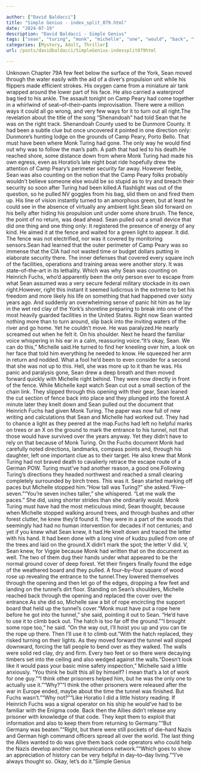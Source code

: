 ```yaml
---

author: ["David Baldacci"]
title: "Simple Genius - index_split_079.html"
date: "2024-07-19"
description: "David Baldacci - Simple Genius"
tags: ["sean", "turing", "monk", "michelle", "one", "would", "back", "tunnel", "also", "camp", "peary", "right", "pulled", "fence", "fuchs", "knew", "way", "go", "must", "yet", "tree", "rope", "foot", "moved", "around"]
categories: [Mystery, Adult, Thriller]
url: /posts/davidbaldacci/SimpleGenius-indexsplit079html

---
```



Unknown
Chapter 79A few feet below the surface of the York, Sean moved through the water easily with the aid of a diver’s propulsion unit while his flippers made efficient strokes. His oxygen came from a miniature air tank wrapped around the lower part of his face. He also carried a waterproof bag tied to his ankle. The assault tonight on Camp Peary had come together in a whirlwind of seat–of–their–pants improvisation. There were a million ways it could all go wrong, and very few ways for it to turn out all right.The revelation about the title of the song “Shenandoah” had told Sean that he was on the right track. Shenandoah County used to be Dunmore County. It had been a subtle clue but once uncovered it pointed in one direction only: Dunmore’s hunting lodge on the grounds of Camp Peary, Porto Bello. That must have been where Monk Turing had gone. The only way he would find out why was to follow the man’s path. A path that had led to his death.He reached shore, some distance down from where Monk Turing had made his own egress, even as Horatio’s late night boat ride hopefully drew the attention of Camp Peary’s perimeter security far away. However feeble, Sean was also counting on the notion that the Camp Peary folks probably wouldn’t believe someone else would be so stupid as to try and breach their security so soon after Turing had been killed.A flashlight was out of the question, so he pulled NV goggles from his bag, slid them on and fired them up. His line of vision instantly turned to an amorphous green, but at least he could see in the absence of virtually any ambient light.Sean slid forward on his belly after hiding his propulsion unit under some shore brush. The fence, the point of no return, was dead ahead. Sean pulled out a small device that did one thing and one thing only: It registered the presence of energy of any kind. He aimed it at the fence and waited for a green light to appear. It did. The fence was not electrified, nor was it covered by monitoring sensors.Sean had learned that the outer perimeter of Camp Peary was so immense that the CIA had not wasted time or budget dollars putting in elaborate security there. The inner defenses that covered every square inch of the facilities, operations and training areas were another story. It was state–of–the–art in its lethality. Which was why Sean was counting on Heinrich Fuchs, who’d apparently been the only person ever to escape from what Sean assumed was a very secure federal military stockade in its own right.However, right this instant it seemed ludicrous in the extreme to bet his freedom and more likely his life on something that had happened over sixty years ago. And suddenly an overwhelming sense of panic hit him as he lay in the wet red clay of the York’s shoreline preparing to break into one of the most heavily guarded facilities in the United States. Right now Sean wanted nothing more than to turn around, slip back into the inviting waters of the river and go home. Yet he couldn’t move. He was paralyzed.He nearly screamed out when he felt it. On his shoulder. Next he heard the familiar voice whispering in his ear in a calm, reassuring voice.“It’s okay, Sean. We can do this,” Michelle said.He turned to find her kneeling over him, a look on her face that told him everything he needed to know. He squeezed her arm in return and nodded. What a fool he’d been to even consider for a second that she was not up to this. Hell, she was more up to it than he was. His panic and paralysis gone, Sean drew a deep breath and then moved forward quickly with Michelle right behind. They were now directly in front of the fence. While Michelle kept watch Sean cut out a small section of the chain link. They slipped through this opening with their gear, Sean leaned the cut section of fence back into place and they plunged into the forest.A minute later they knelt down and Sean pulled out the document that Heinrich Fuchs had given Monk Turing. The paper was now full of new writing and calculations that Sean and Michelle had worked out. They had to chance a light as they peered at the map.Fuchs had left no helpful marks on trees or an X on the ground to mark the entrance to his tunnel, not that those would have survived over the years anyway. Yet they didn’t have to rely on that because of Monk Turing. On the Fuchs document Monk had carefully noted directions, landmarks, compass points and, through his daughter, left one important clue as to their target. He also knew that Monk Turing had not braved death to cavalierly retrace the escape route of a German POW. Turing must’ve had another reason, a good one.Following Turing’s directions they headed northwest and reached a small clearing completely surrounded by birch trees. This was it. Sean started marking off paces but Michelle stopped him.“How tall was Turing?” she asked.“Five–seven.”“You’re seven inches taller,” she whispered. “Let me walk the paces.” She did, using shorter strides than she ordinarily would. Monk Turing must have had the most meticulous mind, Sean thought, because when Michelle stopped walking around trees, and through bushes and other forest clutter, he knew they’d found it. They were in a part of the woods that seemingly had had no human intervention for decades if not centuries; and yet if you knew what Sean knew, it had.He knelt down and traced the letter with his hand. It had been done with a long vine of kudzu pulled from one of the trees and laid on the ground.X didn’t mark the spot; the letter V did. V, Sean knew, for Viggie because Monk had written that on the document as well. The two of them dug their hands under what appeared to be the normal ground cover of deep forest. Yet their fingers finally found the edge of the weathered board and they pulled. A four–by–four square of wood rose up revealing the entrance to the tunnel.They lowered themselves through the opening and then let go of the edges, dropping a few feet and landing on the tunnel’s dirt floor. Standing on Sean’s shoulders, Michelle reached back through the opening and replaced the cover over the entrance.As she did so, Michelle saw a bit of rope encircling the support board that held up the tunnel’s cover.“Monk must have put a rope here before he got into the tunnel,” she said, pointing it out to Sean. “He’d have to use it to climb back out. The hatch is too far off the ground.”“I brought some rope too,” he said. “On the way out, I’ll hoist you up and you can tie the rope up there. Then I’ll use it to climb out.”With the hatch replaced, they risked turning on their lights. As they moved forward the tunnel wall sloped downward, forcing the tall people to bend over as they walked. The walls were solid red clay, dry and firm. Every two feet or so there were decaying timbers set into the ceiling and also wedged against the walls.“Doesn’t look like it would pass your basic mine safety inspection,” Michelle said a little anxiously. “You think he built this all by himself? I mean that’s a lot of work for one guy.”“I think other prisoners helped him, but he was the only one to actually use it.”“Why?”“I think the other prisoners were released after the war in Europe ended, maybe about the time the tunnel was finished. But Fuchs wasn’t.”“Why not?”“Like Horatio I did a little history reading. If Heinrich Fuchs was a signal operator on his ship he would’ve had to be familiar with the Enigma code. Back then the Allies didn’t release any prisoner with knowledge of that code. They kept them to exploit that information and also to keep them from returning to Germany.”“But Germany was beaten.”“Right, but there were still pockets of die–hard Nazis and German high command officers spread all over the world. The last thing the Allies wanted to do was give them back code operators who could help the Nazis develop another communications network.”“Which goes to show an appreciation of history can be very helpful in day–to–day living.”“I’ve always thought so. Okay, let’s do it.”Simple Genius
